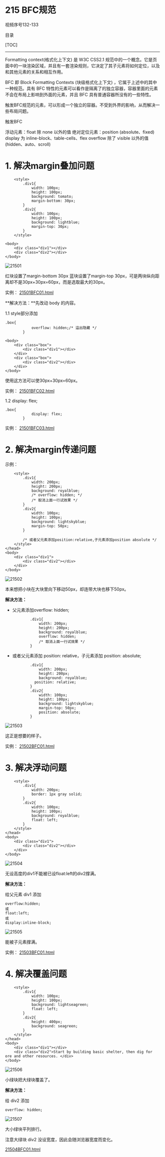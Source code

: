 # 215 BFC规范

视频序号132-133

目录

[TOC]

***

Formatting context(格式化上下文) 是 W3C CSS2.1 规范中的一个概念。它是页面中的一块渲染区域，并且有一套渲染规则，它决定了其子元素将如何定位，以及和其他元素的关系和相互作用。

BFC 即 Block Formatting Contexts (块级格式化上下文) ，它属于上述中的其中一种规范。具有 BFC 特性的元素可以看作是隔离了的独立容器，容器里面的元素不会在布局上影响到外面的元素，并且 BFC 具有普通容器所没有的一些特性。

触发BFC规范的元素，可以形成一个独立的容器。不受到外界的影响，从而解决一些布局问题。

触发BFC

浮动元素：float 除 none 以外的值
绝对定位元素：position (absolute、fixed) 
display 为 inline-block、table-cells、flex
overflow 除了 visible 以外的值 (hidden、auto、scroll)

# 1. 解决margin叠加问题

```
    <style>
        .div1{
            width: 100px;
            height: 100px;
            background: tomato;
            margin-bottom: 30px;
        }
        .div2{
            width: 100px;
            height: 100px;
            background: lightblue;
            margin-top: 30px;
        }
    </style>
    
<body>
    <div class="div1"></div>
    <div class="div2"></div>
</body>
```

![21501](img/21501.png)

红块设置了margin-bottom 30px 蓝块设置了margin-top 30px，可是两块纵向距离却不是30px+30px=60px，而是选取最大的30px。

实例： [21501BFC01.html](21501BFC01.html) 



**解决方法：**先改动 body 的内容。

1.1 style部分添加

```
.box{
            overflow: hidden;/* 溢出隐藏 */
        }
```

```
<body>
    <div class="box">
        <div class="div1"></div>
    </div>
    <div class="box">
        <div class="div2"></div>
    </div>
</body>
```

使用这方法可以使30px+30px=60px。

实例： [21501BFC02.html](21501BFC02.html) 



1.2 display: flex;

```
.box{
            display: flex;
        }
```

实例： [21501BFC03.html](21501BFC03.html) 



# 2. 解决margin传递问题

示例：

```
    <style>
        .div1{
            width: 200px;
            height: 200px;
            background: royalblue;
            /* overflow: hidden; */
            /* 取消上面一行试效果 */
        }
        .div2{
            width: 100px;
            height: 100px;
            background: lightskyblue;
            margin-top: 50px;
        }

        /* 或者父元素添加position:relative,子元素添加position absolute */
    </style>
</head>
<body>
    <div class="div1">
        <div class="div2"></div>
    </div>
</body>
```

![21502](img/21502.png)

本来想把小块在大块里向下移动50px，却连带大块也移下50px。

**解决方法：**

* 父元素添加overflow: hidden;

  ```
          .div1{
              width: 200px;
              height: 200px;
              background: royalblue;
              overflow: hidden;
              /* 取消上面一行试效果 */
          }
  ```

* 或者父元素添加 position: relative，子元素添加 position: absolute;

  ```
          .div1{
              width: 200px;
              height: 200px;
              background: royalblue;
  			position: relative;
          }
          .div2{
              width: 100px;
              height: 100px;
              background: lightskyblue;
              margin-top: 50px;
              position: absolute;
          }
  ```

![21503](img/21503.png)

这正是想要的样子。

实例： [21502BFC01.html](21502BFC01.html) 



# 3. 解决浮动问题

```
    <style>
        .div1{
            width: 200px;
            border: 1px gray solid;
        }
        .div2{
            width: 100px;
            height: 100px;
            background: royalblue;
            float: left;
        }
    </style>
</head>
<body>
    <div class="div1">
        <div class="div2"></div>
    </div>
</body>
```

![21504](img/21504.png)

无设高度的div1不能被已设float:left的div2撑满。

**解决方法：**

给父元素 div1 添加

```
overflow:hidden;
或
float:left;
或
display:inline-block;
```

![21505](img/21505.png)

能被子元素撑满。

实例： [21503BFC01.html](21503BFC01.html) 



# 4. 解决覆盖问题

```
    <style>
        .div1{
            width: 100px;
            height: 100px;
            background: lightseagreen;
            float: left;
        }
        .div2{
            height: 400px;
            background: seagreen;
        }
    </style>
</head>
<body>
    <div class="div1"></div>
    <div class="div2">Start by building basic shelter, then dig for ore and other resources. </div>
</body>
```

![21506](img/21506.png)

小绿块把大绿块覆盖了。

**解决方法：**

给 div2 添加 

```
overflow: hidden;
```

![21507](img/21507.png)

大小绿块平列排行。

注意大绿块 div2 没设宽度，因此会随浏览器宽度而变化。

 [21504BFC01.html](21504BFC01.html) 
